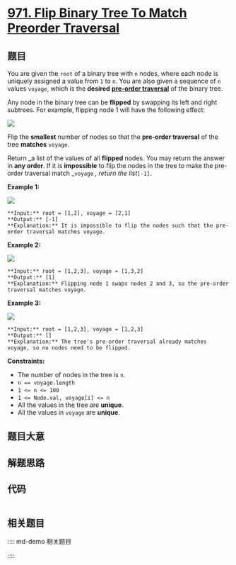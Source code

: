 # [971. Flip Binary Tree To Match Preorder Traversal](https://leetcode.com/problems/flip-binary-tree-to-match-preorder-traversal)

## 题目

You are given the `root` of a binary tree with `n` nodes, where each node is
uniquely assigned a value from `1` to `n`. You are also given a sequence of
`n` values `voyage`, which is the **desired** [**pre-order
traversal**](https://en.wikipedia.org/wiki/Tree_traversal#Pre-order) of the
binary tree.

Any node in the binary tree can be **flipped** by swapping its left and right
subtrees. For example, flipping node 1 will have the following effect:

![](https://assets.leetcode.com/uploads/2021/02/15/fliptree.jpg)

Flip the **smallest** number of nodes so that the **pre-order traversal** of
the tree **matches** `voyage`.

Return _a list of the values of all **flipped** nodes. You may return the
answer in **any order**. If it is **impossible** to flip the nodes in the tree
to make the pre-order traversal match _`voyage` _, return the list_`[-1]`.



**Example 1:**

![](https://assets.leetcode.com/uploads/2019/01/02/1219-01.png)

    
    
    **Input:** root = [1,2], voyage = [2,1]
    **Output:** [-1]
    **Explanation:** It is impossible to flip the nodes such that the pre-order traversal matches voyage.
    

**Example 2:**

![](https://assets.leetcode.com/uploads/2019/01/02/1219-02.png)

    
    
    **Input:** root = [1,2,3], voyage = [1,3,2]
    **Output:** [1]
    **Explanation:** Flipping node 1 swaps nodes 2 and 3, so the pre-order traversal matches voyage.

**Example 3:**

![](https://assets.leetcode.com/uploads/2019/01/02/1219-02.png)

    
    
    **Input:** root = [1,2,3], voyage = [1,2,3]
    **Output:** []
    **Explanation:** The tree's pre-order traversal already matches voyage, so no nodes need to be flipped.
    



**Constraints:**

  * The number of nodes in the tree is `n`.
  * `n == voyage.length`
  * `1 <= n <= 100`
  * `1 <= Node.val, voyage[i] <= n`
  * All the values in the tree are **unique**.
  * All the values in `voyage` are **unique**.


## 题目大意

## 解题思路

## 代码

```javascript

```

## 相关题目

:::: md-demo 相关题目

::::
